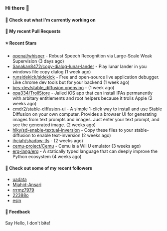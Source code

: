 ### Hi there 👋

#### 👷 Check out what I'm currently working on

#### 🔨 My recent Pull Requests


#### ⭐ Recent Stars

- [openai/whisper](https://github.com/openai/whisper) - Robust Speech Recognition via Large-Scale Weak Supervision (3 days ago)
- [Sanakan8472/copy-dialog-lunar-lander](https://github.com/Sanakan8472/copy-dialog-lunar-lander) - Play lunar lander in you windows file copy dialog (1 week ago)
- [runsidekick/sidekick](https://github.com/runsidekick/sidekick) - Free and open-source live application debugger. Like chrome dev tools but for your backend (1 week ago)
- [bes-dev/stable_diffusion.openvino](https://github.com/bes-dev/stable_diffusion.openvino) -  (1 week ago)
- [opa334/TrollStore](https://github.com/opa334/TrollStore) - Jailed iOS app that can install IPAs permanently with arbitary entitlements and root helpers because it trolls Apple (2 weeks ago)
- [cmdr2/stable-diffusion-ui](https://github.com/cmdr2/stable-diffusion-ui) - A simple 1-click way to install and use Stable Diffusion on your own computer. Provides a browser UI for generating images from text prompts and images. Just enter your text prompt, and see the generated image. (2 weeks ago)
- [hlky/sd-enable-textual-inversion](https://github.com/hlky/sd-enable-textual-inversion) - Copy these files to your stable-diffusion to enable text-inversion (2 weeks ago)
- [ihciah/shadow-tls](https://github.com/ihciah/shadow-tls) -  (2 weeks ago)
- [cemu-project/Cemu](https://github.com/cemu-project/Cemu) - Cemu is a Wii U emulator (3 weeks ago)
- [erg-lang/erg](https://github.com/erg-lang/erg) - A statically typed language that can deeply improve the Python ecosystem (4 weeks ago)

#### 👯 Check out some of my recent followers

- [uadata](https://github.com/uadata)
- [Mjahid-Ansari](https://github.com/Mjahid-Ansari)
- [rrrmz7979](https://github.com/rrrmz7979)
- [22388o](https://github.com/22388o)
- [esin](https://github.com/esin)

#### 💬 Feedback

Say Hello, I don't bite!